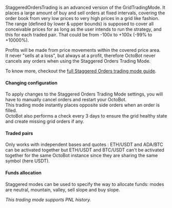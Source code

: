 StaggeredOrdersTrading is an advanced version of the GridTradingMode. 
It places a large amount of buy and sell orders at fixed intervals, covering the order book from
very low prices to very high prices in a grid like fashion.  
The range (defined by lower & upper bounds) is supposed to cover all conceivable prices for as
long as the user intends to run the strategy, and this for each traded pair.
That could be from -100x to +100x
(-99% to +10000%).

Profits will be made from price movements within the covered price area.  
It never "sells at a loss", but always at a profit, therefore OctoBot never cancels any orders when using the Staggered Orders Trading Mode.

To know more, checkout the 
<a target="_blank" rel="noopener" href="https://www.octobot.cloud/en/guides/octobot-trading-modes/staggered-orders-trading-mode?utm_source=octobot&utm_medium=dk&utm_campaign=regular_open_source_content&utm_content=StaggeredOrdersTradingModeDocs">
full Staggered Orders trading mode guide</a>.

#### Changing configuration

To apply changes to the Staggered Orders Trading Mode settings, you will have to manually cancel orders and restart your OctoBot.  
This trading mode instantly places opposite side orders when an order is filled.  
OctoBot also performs a check every 3 days to ensure the grid healthy state and create missing grid orders if any.

#### Traded pairs
Only works with independent bases and quotes : ETH/USDT and ADA/BTC can be activated together but ETH/USDT
and BTC/USDT can't be activated together for the same OctoBot instance since they are sharing the same symbol 
(here USDT).

#### Funds allocation
Staggered modes can be used to specify the way to allocate funds: modes are neutral, mountain, valley, sell slope and buy slope.

_This trading mode supports PNL history._

